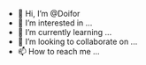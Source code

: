 - 👋 Hi, I’m @Doifor
- 👀 I’m interested in ...
- 🌱 I’m currently learning ...
- 💞️ I’m looking to collaborate on ...
- 📫 How to reach me ...

<!---
Doifor/Doifor is a ✨ special ✨ repository because its `README.md` (this file) appears on your GitHub profile.
You can click the Preview link to take a look at your changes.
--->
